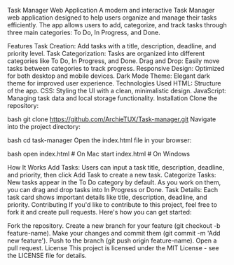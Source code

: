 Task Manager Web Application
A modern and interactive Task Manager web application designed to help users organize and manage their tasks efficiently. The app allows users to add, categorize, and track tasks through three main categories: To Do, In Progress, and Done.

Features
Task Creation: Add tasks with a title, description, deadline, and priority level.
Task Categorization: Tasks are organized into different categories like To Do, In Progress, and Done.
Drag and Drop: Easily move tasks between categories to track progress.
Responsive Design: Optimized for both desktop and mobile devices.
Dark Mode Theme: Elegant dark theme for improved user experience.
Technologies Used
HTML: Structure of the app.
CSS: Styling the UI with a clean, minimalistic design.
JavaScript: Managing task data and local storage functionality.
Installation
Clone the repository:

bash
git clone https://github.com/ArchieTUX/Task-manager.git
Navigate into the project directory:

bash
cd task-manager
Open the index.html file in your browser:

bash
open index.html  # On Mac
start index.html # On Windows

How It Works
Add Tasks: Users can input a task title, description, deadline, and priority, then click Add Task to create a new task.
Categorize Tasks: New tasks appear in the To Do category by default. As you work on them, you can drag and drop tasks into In Progress or Done.
Task Details: Each task card shows important details like title, description, deadline, and priority.
Contributing
If you'd like to contribute to this project, feel free to fork it and create pull requests. Here's how you can get started:

Fork the repository.
Create a new branch for your feature (git checkout -b feature-name).
Make your changes and commit them (git commit -m 'Add new feature').
Push to the branch (git push origin feature-name).
Open a pull request.
License
This project is licensed under the MIT License - see the LICENSE file for details.
